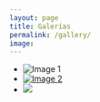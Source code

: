 ```yaml
---
layout: page
title: Galerías
permalink: /gallery/
image: 
---
```

* ![Image 1](http://example.com/image1.jpg)
* [![Image 2](http://example.com/image2.jpg)](http://example.com/image2_full.jpg)
* ![](http://example.com/image3.jpg)
